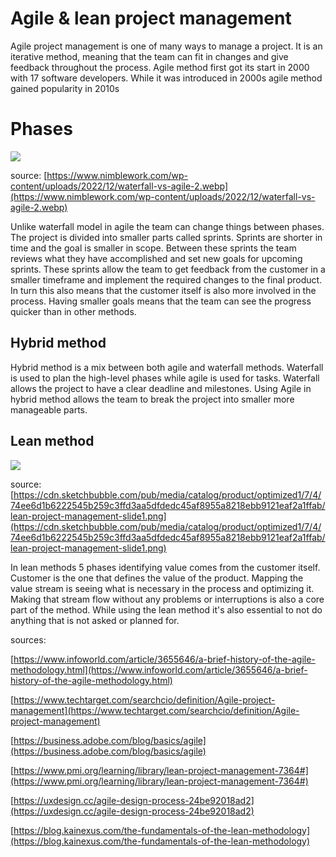 # Agile & lean project management

Agile project management is one of many ways to manage a project. It is an iterative method, meaning that the team can fit in changes and give feedback throughout the process. Agile method first got its start in 2000 with 17 software developers. While it was introduced in 2000s agile method gained popularity in 2010s

# Phases

![](RackMultipart20230424-1-t8i8k1_html_b95999e5a302cc8d.png)

source: [https://www.nimblework.com/wp-content/uploads/2022/12/waterfall-vs-agile-2.webp](https://www.nimblework.com/wp-content/uploads/2022/12/waterfall-vs-agile-2.webp)

Unlike waterfall model in agile the team can change things between phases. The project is divided into smaller parts called sprints. Sprints are shorter in time and the goal is smaller in scope. Between these sprints the team reviews what they have accomplished and set new goals for upcoming sprints. These sprints allow the team to get feedback from the customer in a smaller timeframe and implement the required changes to the final product. In turn this also means that the customer itself is also more involved in the process. Having smaller goals means that the team can see the progress quicker than in other methods.

## Hybrid method

Hybrid method is a mix between both agile and waterfall methods. Waterfall is used to plan the high-level phases while agile is used for tasks. Waterfall allows the project to have a clear deadline and milestones. Using Agile in hybrid method allows the team to break the project into smaller more manageable parts.

## Lean method

![](RackMultipart20230424-1-t8i8k1_html_7b4309b32f0ec6f7.png)

source: [https://cdn.sketchbubble.com/pub/media/catalog/product/optimized1/7/4/74ee6d1b6222545b259c3ffd3aa5dfdedc45af8955a8218ebb9121eaf2a1ffab/lean-project-management-slide1.png](https://cdn.sketchbubble.com/pub/media/catalog/product/optimized1/7/4/74ee6d1b6222545b259c3ffd3aa5dfdedc45af8955a8218ebb9121eaf2a1ffab/lean-project-management-slide1.png)

In lean methods 5 phases identifying value comes from the customer itself. Customer is the one that defines the value of the product. Mapping the value stream is seeing what is necessary in the process and optimizing it. Making that stream flow without any problems or interruptions is also a core part of the method. While using the lean method it's also essential to not do anything that is not asked or planned for.

sources:

[https://www.infoworld.com/article/3655646/a-brief-history-of-the-agile-methodology.html](https://www.infoworld.com/article/3655646/a-brief-history-of-the-agile-methodology.html)

[https://www.techtarget.com/searchcio/definition/Agile-project-management](https://www.techtarget.com/searchcio/definition/Agile-project-management)

[https://business.adobe.com/blog/basics/agile](https://business.adobe.com/blog/basics/agile)

[https://www.pmi.org/learning/library/lean-project-management-7364#](https://www.pmi.org/learning/library/lean-project-management-7364#)

[https://uxdesign.cc/agile-design-process-24be92018ad2](https://uxdesign.cc/agile-design-process-24be92018ad2)

[https://blog.kainexus.com/the-fundamentals-of-the-lean-methodology](https://blog.kainexus.com/the-fundamentals-of-the-lean-methodology)
